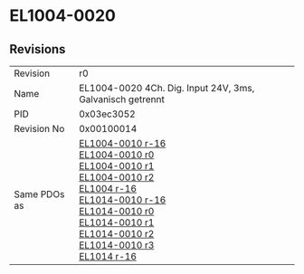# EL1004-0020

## Revisions
<table>
<tr>
<td>Revision</td>
<td>r0</td>
</tr>
<tr>
<td>Name</td>
<td>EL1004-0020 4Ch. Dig. Input 24V, 3ms, Galvanisch getrennt</td>
</tr>
<tr>
<td>PID</td>
<td>0x03ec3052</td>
</tr>
<tr>
<td>Revision No</td>
<td>0x00100014</td>
</tr>
<tr>
<td>Same PDOs as</td>
<td><a href="EL1004-0010.md">EL1004-0010 r-16</a><br/><a href="EL1004-0010.md">EL1004-0010 r0</a><br/><a href="EL1004-0010.md">EL1004-0010 r1</a><br/><a href="EL1004-0010.md">EL1004-0010 r2</a><br/><a href="EL1004.md">EL1004 r-16</a><br/><a href="EL1014-0010.md">EL1014-0010 r-16</a><br/><a href="EL1014-0010.md">EL1014-0010 r0</a><br/><a href="EL1014-0010.md">EL1014-0010 r1</a><br/><a href="EL1014-0010.md">EL1014-0010 r2</a><br/><a href="EL1014-0010.md">EL1014-0010 r3</a><br/><a href="EL1014.md">EL1014 r-16</a></td>
</tr>
</table>
